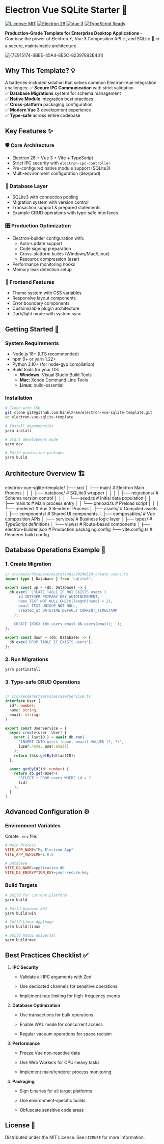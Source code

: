 
# Electron Vue SQLite Starter 🚀

[![License: MIT](https://img.shields.io/badge/License-MIT-blue.svg)](https://opensource.org/licenses/MIT)
[![Electron 28](https://img.shields.io/badge/Electron-28-9FEAF9.svg?logo=electron)](https://www.electronjs.org)
[![Vue 3](https://img.shields.io/badge/Vue-3-4FC08D.svg?logo=vuedotjs)](https://vuejs.org)
[![TypeScript Ready](https://img.shields.io/badge/TypeScript-Ready-3178C6.svg?logo=typescript)](https://www.typescriptlang.org)

**Production-Grade Template for Enterprise Desktop Applications** - Combine the power of Electron ⚡, Vue 3 Composition API 🔥, and SQLite 💾 in a secure, maintainable architecture.

![{7E915174-6BEE-45A4-8E5C-82397882E431}](https://github.com/user-attachments/assets/a7928531-a4bc-4c9b-91df-ff7fc8aa7ebb)


## Why This Template? 💡

A batteries-included solution that solves common Electron-Vue integration challenges:
✅ **Secure IPC Communication** with strict validation  
✅ **Database Migrations** system for schema management  
✅ **Native Module** integration best practices  
✅ **Cross-platform** packaging configuration  
✅ **Modern Vue 3** development experience  
✅ **Type-safe** across entire codebase

## Key Features ✨

### 🛡️ Core Architecture
- Electron 28 + Vue 3 + Vite + TypeScript 
- Strict IPC security with `electron-ipc-controller`
- Pre-configured native module support (SQLite3)
- Multi-environment configuration (dev/prod)

### 💾 Database Layer
- SQLite3 with connection pooling
- Migration system with version control
- Transaction support & prepared statements
- Example CRUD operations with type-safe interfaces

### 🎛️ Production Optimization
- Electron-builder configuration with:
  - Auto-update support
  - Code signing preparation
  - Cross-platform builds (Windows/Mac/Linux)
  - Resource compression (asar)
- Performance monitoring hooks
- Memory leak detection setup

### 🎨 Frontend Features
- Theme system with CSS variables
- Responsive layout components
- Error boundary components
- Customizable plugin architecture
- Dark/light mode with system sync

## Getting Started 🚀

### System Requirements
- Node.js 18+ (LTS recommended)
- npm 9+ or yarn 1.22+
- Python 3.10+ (for node-gyp compilation)
- Build tools for your OS:
  - **Windows**: Visual Studio Build Tools
  - **Mac**: Xcode Command Line Tools
  - **Linux**: build-essential

### Installation
```bash
# Clone with SSH
git clone git@github.com:NinelXram/electron-vue-sqlite-template.git
cd electron-vue-sqlite-template

# Install dependencies
yarn install

# Start development mode
yarn dev

# Build production packages
yarn build
```
## Architecture Overview 🏗️

electron-vue-sqlite-template/
├── src/
│   ├── main/                   			# Electron Main Process
│   │   │   ├── database/       	# SQLite3 wrapper
│   │   │   │   ├── migrations/ 	# Schema version control
│   │   │   │   └── seed.ts     		# Initial data population
│   │   ├── main.ts             			# Main process entry
│   │   └── preload.ts          		# Preload script
│   │
│   └── renderer/               			# Vue 3 Renderer Process
│       ├── assets/             			# Compiled assets
│       ├── components/         		# Shared UI components
│       ├── composables/        		# Vue composition APIs
│       ├── services/           			# Business logic layer
│       ├── types/              			# TypeScript definitions
│       └── views/              			# Route-based components
│
├── electron-builder.json       	# Production packaging config
└── vite.config.ts                 		# Renderer build config

## Database Operations Example 💾

### 1. Create Migration

```typescript
// src/main/database/migrations/20240520_create_users.ts
import type { Database } from 'sqlite3';

export const up = (db: Database) => {
  db.exec(` CREATE TABLE IF NOT EXISTS users (
      id INTEGER PRIMARY KEY AUTOINCREMENT,
      name TEXT NOT NULL CHECK(length(name) > 2),
      email TEXT UNIQUE NOT NULL,
      created_at DATETIME DEFAULT CURRENT_TIMESTAMP
    );
    
    CREATE INDEX idx_users_email ON users(email); `);
};

export const down = (db: Database) => {
  db.exec('DROP TABLE IF EXISTS users');
};
```

### 2. Run Migrations

```bash
yarn postinstall
```
### 3. Type-safe CRUD Operations

```typescript

// src/renderer/services/userService.ts
interface User {
  id?: number;
  name: string;
  email: string;
}

export const UserService = {
  async create(user: User) {
    const { lastID } = await db.run(
      'INSERT INTO users (name, email) VALUES (?, ?)',
      [user.name, user.email]
    );
    return this.getById(lastID);
  },

  async getById(id: number) {
    return db.get<User>(
      'SELECT * FROM users WHERE id = ?',
      [id]
    );
  }
}
```

## Advanced Configuration ⚙️

### Environment Variables

Create  `.env`  file:

```ini
# Main Process
VITE_APP_NAME="My Electron App"
VITE_APP_VERSION=1.0.0

# Database
VITE_DB_NAME=application.db
VITE_DB_ENCRYPTION_KEY=your-secure-key
```

### Build Targets

```bash
# Build for current platform
yarn build

# Build Windows x64
yarn build:win

# Build Linux AppImage
yarn build:linux

# Build macOS universal
yarn build:mac
```

## Best Practices Checklist ✅

1.  **IPC Security**
    
    -   Validate all IPC arguments with Zod
        
    -   Use dedicated channels for sensitive operations
        
    -   Implement rate limiting for high-frequency events
        
2.  **Database Optimization**
    
    -   Use transactions for bulk operations
        
    -   Enable WAL mode for concurrent access
        
    -   Regular vacuum operations for space reclaim
        
3.  **Performance**
    
    -   Freeze Vue non-reactive data
        
    -   Use Web Workers for CPU-heavy tasks
        
    -   Implement main/renderer process monitoring
        
4.  **Packaging**
    
    -   Sign binaries for all target platforms
        
    -   Use environment-specific builds
        
    -   Obfuscate sensitive code areas

## License 📄

Distributed under the MIT License. See  `LICENSE`  for more information.
